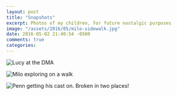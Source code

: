 ```yaml
---
layout: post
title: "Snapshots"
excerpt: Photos of my children, for future nostalgic purposes
image: "/assets/2016/05/milo-sidewalk.jpg"
date: 2016-05-02 21:40:54 -0500
comments: true
categories: 
---
```


![]({{site.baseurl}}/assets/2016/05/lucy-art.jpg "Lucy at the DMA")

![]({{site.baseurl}}/assets/2016/05/milo-sidewalk.jpg "Milo exploring on a walk")

![]({{site.baseurl}}/assets/2016/05/penn-cast.gif "Penn getting his cast on. Broken in two places!")

